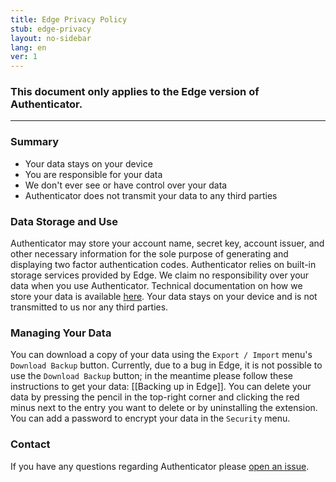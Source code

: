```yaml
---
title: Edge Privacy Policy
stub: edge-privacy
layout: no-sidebar
lang: en
ver: 1
---
```


### This document only applies to the Edge version of Authenticator.

---

### Summary

- Your data stays on your device
- You are responsible for your data
- We don't ever see or have control over your data
- Authenticator does not transmit your data to any third parties

### Data Storage and Use

Authenticator may store your account name, secret key, account issuer, and other necessary information for the sole purpose of generating and displaying two factor authentication codes. Authenticator relies on built-in storage services provided by Edge. We claim no responsibility over your data when you use Authenticator. Technical documentation on how we store your data is available [here](https://developer.mozilla.org/en-US/docs/Mozilla/Add-ons/WebExtensions/API/storage/local). Your data stays on your device and is not transmitted to us nor any third parties.

### Managing Your Data

You can download a copy of your data using the `Export / Import` menu's `Download Backup` button. Currently, due to a bug in Edge, it is not possible to use the `Download Backup` button; in the meantime please follow these instructions to get your data: [[Backing up in Edge]]. You can delete your data by pressing the pencil in the top-right corner and clicking the red minus next to the entry you want to delete or by uninstalling the extension. You can add a password to encrypt your data in the `Security` menu. 

### Contact

If you have any questions regarding Authenticator please [open an issue](https://github.com/Authenticator-Extension/Authenticator/issues/new).
